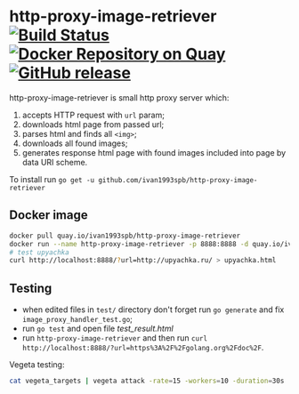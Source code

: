 

http-proxy-image-retriever [![Build Status](https://travis-ci.org/ivan1993spb/http-proxy-image-retriever.svg?branch=master)](https://travis-ci.org/ivan1993spb/http-proxy-image-retriever) [![Docker Repository on Quay](https://quay.io/repository/ivan1993spb/http-proxy-image-retriever/status "Docker Repository on Quay")](https://quay.io/repository/ivan1993spb/http-proxy-image-retriever) [![GitHub release](https://img.shields.io/github/release/qubyte/rubidium.svg?maxAge=2592000)](https://github.com/ivan1993spb/http-proxy-image-retriever/releases/tag/v1.0)
==========================

http-proxy-image-retriever is small http proxy server which:

1. accepts HTTP request with `url` param;
2. downloads html page from passed url;
3. parses html and finds all `<img>`;
4. downloads all found images;
5. generates response html page with found images included into page by data URI scheme.

To install run `go get -u github.com/ivan1993spb/http-proxy-image-retriever`

Docker image
------------

```bash
docker pull quay.io/ivan1993spb/http-proxy-image-retriever
docker run --name http-proxy-image-retriever -p 8888:8888 -d quay.io/ivan1993spb/http-proxy-image-retriever
# test upyachka
curl http://localhost:8888/?url=http://upyachka.ru/ > upyachka.html
```

Testing
-------

* when edited files in `test/` directory don't forget run `go generate` and fix `image_proxy_handler_test.go`;
* run `go test` and open file *test_result.html*
* run `http-proxy-image-retriever` and then run `curl http://localhost:8888/?url=https%3A%2F%2Fgolang.org%2Fdoc%2F`.

Vegeta testing:

```bash
cat vegeta_targets | vegeta attack -rate=15 -workers=10 -duration=30s | tee results.bin | vegeta report
```

